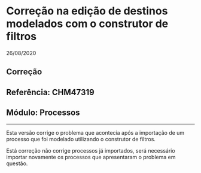 # Correção na edição de destinos modelados com o construtor de filtros
26/08/2020
## Correção
## Referência: CHM47319
## Módulo: Processos
***

Esta versão corrige o problema que acontecia após a importação de um processo que foi modelado utilizando o construtor de filtros.

Está correção não corrige processos já importados, será necessário importar novamente os processos que apresentaram o problema em questão.